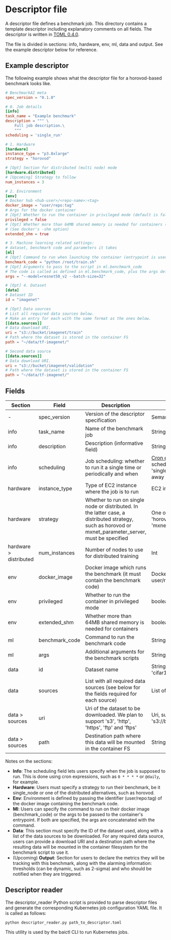 # Descriptor file

A descriptor file defines a benchmark job. This directory contains a template descriptor including explanatory comments
 on all fields. The descriptor is written in [TOML 0.4.0](https://github.com/toml-lang/toml/blob/master/versions/en/toml-v0.4.0.md).

The file is divided in sections: info, hardware, env, ml, data and output. See the example descriptor below for reference.

## Example descriptor

The following example shows what the descriptor file for a horovod-based benchmark looks like.

```toml
# BenchmarkAI meta
spec_version = "0.1.0"

# 0. Job details
[info]
task_name = "Example benchmark"
description = """ \
    Full job description.\
    """
scheduling = 'single_run'

# 1. Hardware
[hardware]
instance_type = "p3.8xlarge"
strategy = "horovod"

# [Opt] Section for distributed (multi node) mode
[hardware.distributed]
# [Upcoming] Strategy to follow
num_instances = 3

# 2. Environment
[env]
# Docker hub <hub-user>/<repo-name>:<tag> 
docker_image = "user/repo:tag"
# Args for the docker container
# [Opt] Whether to run the container in privileged mode (default is false)
privileged = false
# [Opt] Whether more than 64MB shared memory is needed for containers (default is true)
# (See docker's -shm option)
extended_shm = true

# 3. Machine learning related settings: 
# dataset, benchmark code and parameters it takes
[ml]
# [Opt] Command to run when launching the container (entrypoint is used if not specfied)
benchmark_code = "python /root/train.sh"
# [Opt] Arguments to pass to the script in ml.benchmark_code
# The code is called as defined in ml.benchmark_code, plus the args defined here
args = "--model=resnet50_v2 --batch-size=32"

# [Opt] 4. Dataset 
[data]
# Dataset ID
id = "imagenet"

# [Opt] Data sources
# List all required data sources below. 
# Make an entry for each with the same format as the ones below.
[[data.sources]]
# Data download URI.
uri = "s3://bucket/imagenet/train"
# Path where the dataset is stored in the container FS
path = "~/data/tf-imagenet/"

# Second data source
[[data.sources]]
# Data download URI.
uri = "s3://bucket/imagenet/validation"
# Path where the dataset is stored in the container FS
path = "~/data/tf-imagenet/"
```


## Fields

| Section                | Field          | Description                                                                                                                                            | Values                                                      | Required/Optional |
|------------------------|----------------|--------------------------------------------------------------------------------------------------------------------------------------------------------|-------------------------------------------------------------|-------------------|
| -                      | spec_version   | Version of the descriptor specification                                                                                                                | Semantically versioned                                      | Required          |
| info                   | task_name      | Name of the benchmark job                                                                                                                              | String                                                      | Required          |
| info                   | description    | Description (informative field)                                                                                                                        | String                                                      | Required          |
| info                   | scheduling     | Job scheduling: whether to run it a single time or periodically and when    | [Cron expression](https://kubernetes.io/docs/tasks/job/automated-tasks-with-cron-jobs/#schedule) to schedule a job, 'single_run' to run it right away (default)| Optional |
| hardware               | instance_type  | Type of EC2 instance where the job is to run                                                                                                           | EC2 instance [API name](https://ec2instances.info)          | Required          |
| hardware               | strategy       | Whether to run on single node or distributed. In the latter case, a distributed strategy, such as horovod or mxnet_parameter_server, must be specified | One of ['single_node', 'horovod', 'mxnet_parameter_server'] | Required          |
| hardware > distributed | num_instances  | Number of nodes to use for distributed training                                                                                                        | Int                                                         | Optional          |
| env                    | docker_image   | Docker image which runs the benchmark (it must contain the benchmark code)                                                                             | Docker image as user/repo:tag                               | Required          |
| env                    | privileged     | Whether to run the container in privileged mode                                                                                                        | boolean (default: false)                                    | Optional          |
| env                    | extended_shm   | Whether more than 64MB shared memory is needed for containers                                                                                          | boolean (default: true)                                     | Optional          |
| ml                     | benchmark_code | Command to run the benchmark code                                                                                                                      | String                                                      | Optional          |
| ml                     | args           | Additional arguments for the benchmark scripts                                                                                                         | String                                                      | Optional          |
| data                   | id             | Dataset name                                                                                                                                           | String ('imagenet', 'cifar10', etc.)                        | Required          |
| data                   | sources        | List with all required data sources (see below for the fields required for each source)                                                                | List of data.sources                                        | Optional          |
| data > sources         | uri            | Uri of the dataset to be downloaded. We plan to support 's3', 'http', 'https', 'ftp' and 'ftps'                                                        | Uri, such as 's3://bucket/imagenet/'                        | Optional          |
| data > sources         | path           | Destination path where this data will be mounted in the container FS                                                                                   | String                                                      | Optional          |

Notes on the sections:

* **Info**: The scheduling field lets users specify when the job is supposed to run. This is done using cron expressions, such as `0 * * * *` or `@daily`, for example.
* **Hardware**: Users must specify a strategy to run their benchmark, be it single_node or one of the distributed alternatives, such as horovod.
* **Env**: Environment is defined by passing the identifier (user/repo:tag) of the docker image containing the benchmark code.
* **Ml**: Users can specify the command to run on their docker image (benchmark_code) or the args to be passed to the container's entrypoint. If both are specified, the args are concatenated with the command.
* **Data**: This section must specify the ID of the dataset used, along with a list of the data sources to be downloaded.
For any required data source, users can provide a download URI and a destination path where the resulting data will be mounted in the container filesystem for the benchmark script to use it.
* (Upcoming) **Output**: Section for users to declare the metrics they will be tracking with this benchmark, along with the alarming information: thresholds (can be dynamic, such as 2-sigma) and who should be notified when they are triggered.


## Descriptor reader

The descriptor_reader Python script is provided to parse descriptor files and generate the corresponding Kubernetes job configuration YAML file. It is called as follows:

```
python descriptor_reader.py path_to_descriptor.toml
```

This utility is used by the baictl CLI to run Kubernetes jobs.
